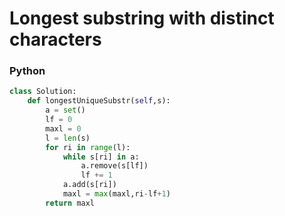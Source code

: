 # Longest substring with distinct characters

### Python
```py
class Solution:
    def longestUniqueSubstr(self,s):
        a = set()
        lf = 0
        maxl = 0
        l = len(s)
        for ri in range(l):
            while s[ri] in a:
                a.remove(s[lf])
                lf += 1
            a.add(s[ri])
            maxl = max(maxl,ri-lf+1)
        return maxl
```
